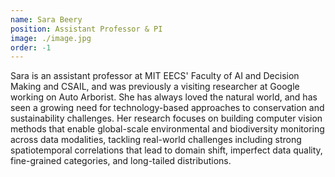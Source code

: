 ```yaml
---
name: Sara Beery
position: Assistant Professor & PI
image: ./image.jpg
order: -1
---
```

Sara is an assistant professor at MIT EECS' Faculty of AI and Decision Making and CSAIL, and was previously a visiting researcher at Google working on Auto Arborist. She has always loved the natural world, and has seen a growing need for technology-based approaches to conservation and sustainability challenges. Her research focuses on building computer vision methods that enable global-scale environmental and biodiversity monitoring across data modalities, tackling real-world challenges including strong spatiotemporal correlations that lead to domain shift, imperfect data quality, fine-grained categories, and long-tailed distributions.